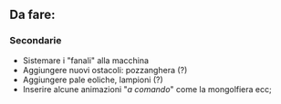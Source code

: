 ## Da fare:

### Secondarie
* Sistemare i "fanali" alla macchina
* Aggiungere nuovi ostacoli: pozzanghera (?)
* Aggiungere pale eoliche, lampioni (?)
* Inserire alcune animazioni  "*a comando*" come la mongolfiera ecc;
